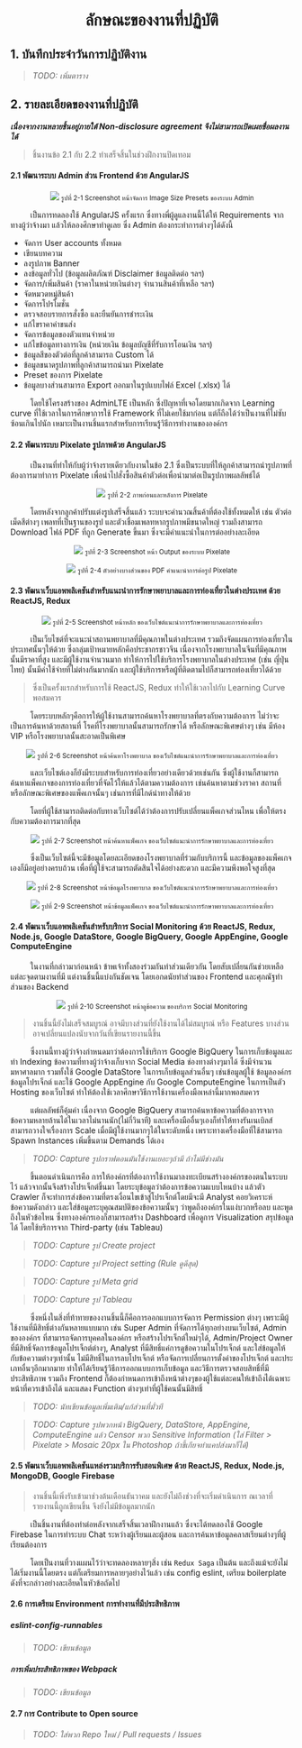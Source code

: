 <h1 align="center">ลักษณะของงานที่ปฏิบัติ</h1>

## 1. บันทึกประจำวันการปฏิบัติงาน

> *TODO: เพิ่มตาราง*

## 2. รายละเอียดของงานที่ปฏิบัติ

***เนื่องจากงานหลายชิ้นอยู่ภายใต้ Non-disclosure agreement จึงไม่สามารถเปิดเผยชื่อผลงานได้***

> ชิ้นงานข้อ 2.1 กับ 2.2 ทำเสร็จสิ้นในช่วงฝึกงานปิดเทอม

#### 2.1 พัฒนาระบบ Admin ส่วน Frontend ด้วย AngularJS

<p align="center">
  <img src="./assets/task/2-1.png">
  <small>รูปที่ 2-1 Screenshot หน้าจัดการ Image Size Presets ของระบบ Admin</small>
</p>

&nbsp;&nbsp;&nbsp;&nbsp;&nbsp;&nbsp;&nbsp;&nbsp;
เป็นการทดลองใช้ AngularJS ครั้งแรก ซึ่งทางพี่ผู้ดูแลงานนี้ได้ให้ Requirements จากทางผู้ว่าจ้างมา แล้วให้ลองศึกษาทำดูเลย ซึ่ง Admin ต้องกระทำการต่างๆได้ดังนี้

* จัดการ User accounts ทั้งหมด
* เขียนบทความ
* ลงรูปภาพ Banner
* ลงข้อมูลทั่วไป (ข้อมูลผลิตภัณฑ์ Disclaimer ข้อมูลติดต่อ ฯลฯ)
* จัดการ/เพิ่มสินค้า (ราคาในหน่วยเงินต่างๆ จำนวนสินค้าที่เหลือ ฯลฯ)
* จัดหมวดหมู่สินค้า
* จัดการโปรโมชั่น
* ตรวจสอบรายการสั่งซื้อ และยืนยันการชำระเงิน
* แก้ไขราคาค่าขนส่ง
* จัดการข้อมูลของตัวแทนจำหน่วย
* แก้ไขข้อมูลทางการเงิน (หน่วยเงิน ข้อมูลบัญชีที่รับการโอนเงิน ฯลฯ)
* ข้อมูลสีของตัวต่อที่ลูกค้าสามารถ Custom ได้
* ข้อมูลขนาดรูปภาพที่ลูกค้าสามารถนำมา Pixelate
* Preset ของการ Pixelate
* ข้อมูลบางส่วนสามารถ Export ออกมาในรูปแบบไฟล์​ Excel (.xlsx) ได้

&nbsp;&nbsp;&nbsp;&nbsp;&nbsp;&nbsp;&nbsp;&nbsp;
โดยใช้โครงสร้างของ AdminLTE เป็นหลัก ซึ่งปัญหาที่เจอโดยมากเกิดจาก Learning curve ที่ใช้เวลาในการศึกษาการใช้ Framework ที่ไม่เคยใช้มาก่อน แต่ก็ถือได้ว่าเป็นงานที่ไม่ซับซ้อนเกินไปนัก เหมาะเป็นงานชิ้นแรกสำหรับการเรียนรู้วิธีการทำงานขององค์กร

#### 2.2 พัฒนาระบบ Pixelate รูปภาพด้วย AngularJS
&nbsp;&nbsp;&nbsp;&nbsp;&nbsp;&nbsp;&nbsp;&nbsp;
เป็นงานที่ทำให้กับผู้ว่าจ้างรายเดียวกับงานในข้อ 2.1 ซึ่งเป็นระบบที่ให้ลูกค้าสามารถนำรูปภาพที่ต้องการมาทำการ Pixelate เพื่อนำไปสั่งซื้อสินค้าตัวต่อเพื่อนำมาต่อเป็นรูปภาพผลลัพธ์ได้

<p align="center">
  <img src="./assets/task/2-2.png">
  <small>รูปที่ 2-2 ภาพก่อนและหลังการ Pixelate</small>
</p>

&nbsp;&nbsp;&nbsp;&nbsp;&nbsp;&nbsp;&nbsp;&nbsp;
โดยหลังจากลูกค้าปรับแต่งรูปเสร็จสิ้นแล้ว ระบบจะคำนวณสิ้นค้าที่ต้องใช้ทั้งหมดให้ เช่น ตัวต่อเม็ดสีต่างๆ เพลทที่เป็นฐานของรูป และตัวเชื่อมเพลทหากรูปภาพมีขนาดใหญ่ รวมถึงสามารถ Download ไฟล์ PDF ที่ถูก Generate ขึ้นมา ซึ่งจะมีคำแนะนำในการต่ออย่างละเอียด

<p align="center">
  <img src="./assets/task/2-3.png">
  <small>รูปที่ 2-3 Screenshot หน้า Output ของระบบ Pixelate</small>
</p>
<p align="center">
  <img src="./assets/task/2-4.png">
  <small>รูปที่ 2-4 ตัวอย่างบางส่วนของ PDF คำแนะนำการต่อรูป Pixelate</small>
</p>

#### 2.3 พัฒนาเว็บแอพพลิเคชันสำหรับแนะนำการรักษาพยาบาลและการท่องเที่ยวในต่างประเทศ ด้วย ReactJS, Redux

<p align="center">
  <img src="./assets/task/2-5.png">
  <small>รูปที่ 2-5 Screenshot หน้าหลัก ของเว็บไซต์แนะนำการรักษาพยาบาลและการท่องเที่ยว</small>
</p>

&nbsp;&nbsp;&nbsp;&nbsp;&nbsp;&nbsp;&nbsp;&nbsp;
เป็นเว็บไซต์ที่จะแนะนำสถานพยาบาลที่มีคุณภาพในต่างประเทศ รวมถึงจัดแผนการท่องเที่ยวในประเทศนั้นๆให้ด้วย ซึ่งกลุ่มเป้าหมายหลักคือประชากรชาวจีน เนื่องจากโรงพยาบาลในจีนที่มีคุณภาพนั้นมีราคาที่สูง และมีผู้ใช้งานจำนวนมาก ทำให้การไปใช้บริการโรงพยาบาลในต่างประเทศ (เช่น​ ญี่ปุ่น ไทย) นั้นมีค่าใช้จ่ายที่ไม่ต่างกันมากนัก และผู้ใช้บริการหรือผู้ที่ติดตามไปก็สามารถท่องเที่ยวได้ด้วย

> ซึ่งเป็นครั้งแรกสำหรับการใช้ ReactJS, Redux ทำให้ใช้เวลาไปกับ Learning Curve พอสมควร

&nbsp;&nbsp;&nbsp;&nbsp;&nbsp;&nbsp;&nbsp;&nbsp;
โดยระบบหลักๆคือการให้ผู้ใช้งานสามารถค้นหาโรงพยาบาลที่ตรงกับความต้องการ ไม่ว่าจะเป็นการค้นหาด้วยสถานที่ โรคที่โรงพยาบาลนั้นสามารถรักษาได้ หรือลักษณะพิเศษต่างๆ เช่น มีห้อง VIP หรือโรงพยาบาลนั้นสะอาดเป็นพิเศษ

<p align="center">
  <img src="./assets/task/2-6.png">
  <small>รูปที่ 2-6 Screenshot หน้าค้นหาโรงพยาบาล ของเว็บไซต์แนะนำการรักษาพยาบาลและการท่องเที่ยว</small>
</p>

&nbsp;&nbsp;&nbsp;&nbsp;&nbsp;&nbsp;&nbsp;&nbsp;
และเว็บไซต์เองก็ยังมีระบบสำหรับการท่องเที่ยวอย่างเดียวด้วยเช่นกัน ซึ่งผู้ใช้งานก็สามารถค้นหาแพ็คเกจของการท่องเที่ยวที่จัดไว้ให้แล้วได้ตามความต้องการ เช่นค้นหาตามช่วงราคา สถานที่ หรือลักษณะพิเศษของแพ็คเกจนั้นๆ เช่นการที่มีไกด์นำทางให้ด้วย

&nbsp;&nbsp;&nbsp;&nbsp;&nbsp;&nbsp;&nbsp;&nbsp;
โดยที่ผู้ใช้สามารถติดต่อกับทางเว็บไซต์ได้ว่าต้องการปรับเปลี่ยนแพ็คเกจส่วนไหน เพื่อให้ตรงกับความต้องการมากที่สุด

<p align="center">
  <img src="./assets/task/2-7.png">
  <small>รูปที่ 2-7 Screenshot หน้าค้นหาแพ็คเกจ ของเว็บไซต์แนะนำการรักษาพยาบาลและการท่องเที่ยว</small>
</p>

&nbsp;&nbsp;&nbsp;&nbsp;&nbsp;&nbsp;&nbsp;&nbsp;
ซึ่งเป็นเว็บไซต์นี้จะมีข้อมูลโดยละเอียดของโรงพยาบาลที่ร่วมกับบริการนี้ และข้อมูลของแพ็คเกจเองก็มีอยู่อย่างครบถ้วน เพื่อที่ผู้ใช้จะสามารถตัดสินใจได้อย่างสะดวก และมีความพึงพอใจสูงที่สุด

<p align="center">
  <img src="./assets/task/2-8.png">
  <small>รูปที่ 2-8 Screenshot หน้าข้อมูลโรงพยาบาล ของเว็บไซต์แนะนำการรักษาพยาบาลและการท่องเที่ยว</small>
</p>
<p align="center">
  <img src="./assets/task/2-9.png">
  <small>รูปที่ 2-9 Screenshot หน้าข้อมูลแพ็คเกจ ของเว็บไซต์แนะนำการรักษาพยาบาลและการท่องเที่ยว</small>
</p>

#### 2.4 พัฒนาเว็บแอพพลิเคชันสำหรับบริการ Social Monitoring ด้วย ReactJS, Redux, Node.js, Google DataStore, Google BigQuery, Google AppEngine, Google ComputeEngine
&nbsp;&nbsp;&nbsp;&nbsp;&nbsp;&nbsp;&nbsp;&nbsp;
ในงานที่กล่าวมาก่อนหน้า ข้าพเจ้าทั้งสองร่วมกันทำส่วนเดียวกัน โดยสับเปลี่ยนกันช่วยเหลือแต่ละจุดตามงานที่มี แต่งานชิ้นนี้แบ่งกันชัดเจน โดยเอกดนัยทำส่วนของ Frontend และศุภณัฐทำส่วนของ Backend

<p align="center">
  <img src="./assets/task/2-10.png">
  <small>รูปที่ 2-10 Screenshot หน้าดูข้อความ ของบริการ Social Monitoring</small>
</p>

> งานชิ้นนี้ยังไม่เสร็จสมบูรณ์ อาจมีบางส่วนที่ยังใช้งานได้ไม่สมบูรณ์ หรือ Features บางส่วนอาจเปลี่ยนแปลงนับจากวันที่เขียนรายงานนี้ขึ้น

&nbsp;&nbsp;&nbsp;&nbsp;&nbsp;&nbsp;&nbsp;&nbsp;
ซึ่งงานนี้ทางผู้ว่าจ้างกำหนดมาว่าต้องการใช้บริการ Google BigQuery ในการเก็บข้อมูลและทำ Indexing ข้อความที่ทางผู้ว่าจ้างเก็บจาก Social Media ช่องทางต่างๆมาได้ ซึ่งมีจำนวนมหาศาลมาก รวมทั้งใช้ Google DataStore ในการเก็บข้อมูลส่วนอื่นๆ เช่นข้อมูลผู้ใช้ ข้อมูลองค์กร ข้อมูลโปรเจ็กต์ และใช้ Google AppEngine กับ Google ComputeEngine ในการเป็นตัว Hosting ของเว็บไซต์ ทำให้ต้องใช้เวลาศึกษาวิธีการใช้งานเครื่องมือเหล่านี้มากพอสมควร

&nbsp;&nbsp;&nbsp;&nbsp;&nbsp;&nbsp;&nbsp;&nbsp;
แต่ผลลัพธ์ก็คุ้มค่า เนื่องจาก Google BigQuery สามารถค้นหาข้อความที่ต้องการจากข้อความหลายล้านได้ในเวลาไม่นานนัก(ไม่กี่วินาที) และเครื่องมืออื่นๆเองก็ทำให้ทางรันเนเบิลส์สามารถวางใจเรื่องการ Scale เมื่อมีผู้ใช้งานมากๆได้ในระดับหนึ่ง เพราะทางเครื่องมือที่ใช้สามารถ Spawn Instances เพิ่มขึ้นตาม Demands ได้เอง

> *TODO: Capture รูปกราฟตอนมันใช้งานเยอะๆถ้ามี ถ้าไม่มีช่างมัน*

&nbsp;&nbsp;&nbsp;&nbsp;&nbsp;&nbsp;&nbsp;&nbsp;
ขึ้นตอนดำเนินการคือ การให้องค์กรที่ต้องการใช้งานมาลงทะเบียนสร้างองค์กรของตนในระบบไว้ แล้วจากนั้นจึงสร้างโปรเจ็กต์ขึ้นมา โดยระบุข้อมูลว่าต้องการข้อความแบบไหนบ้าง แล้วตัว Crawler ก็จะทำการส่งข้อความที่ตรงเงื่อนไขเข้าสู่โปรเจ็กต์โดยมีจะมี Analyst คอยวิเคราะห์ข้อความดังกล่าว และใส่ข้อมูลระบุคุณสมบัติของข้อความนั้นๆ ว่าพูดถึงองค์กรในแง่บวกหรือลบ และพูดถึงในหัวข้อไหน ซึ่งทางองค์กรเองก็สามารถสร้าง Dashboard เพื่อดูการ Visualization สรุปข้อมูลได้ โดยใช้บริการจาก Third-party (เช่น Tableau)

> *TODO: Capture รูป Create project*

> *TODO: Capture รูป Project setting (Rule ดูดีสุด)*

> *TODO: Capture รูป Meta grid*

> *TODO: Capture รูป Tableau*

&nbsp;&nbsp;&nbsp;&nbsp;&nbsp;&nbsp;&nbsp;&nbsp;
ซึ่งหนึ่งในสิ่งที่ท้าทายของงานชิ้นนี้ก็คือการออกแบบการจัดการ Permission ต่างๆ เพราะมีผู้ใช้งานที่มีสิทธิ์ต่างกันหลายแบบมาก เช่น Super Admin ที่จัดการได้ทุกอย่างบนเว็บไซต์, Admin ขององค์กร ที่สามารถจัดการบุคคลในองค์กร หรือสร้างโปรเจ็กต์ใหม่ๆได้, Admin/Project Owner ที่มีสิทธิ์จัดการข้อมูลโปรเจ็กต์ต่างๆ, Analyst ที่มีสิทธิ์แค่การดูข้อความในโปรเจ็กต์ และใส่ข้อมูลให้กับข้อความต่างๆเท่านั้น ไม่มีสิทธิ์ในการลบโปรเจ็กต์ หรือจัดการเปลี่ยนการตั้งค่าของโปรเจ็กต์ และประเภทอื่นๆอีกมากมาย ทำให้ได้เรียนรู้วิธีการออกแบบการเก็บข้อมูล และวิธีการตรวจสอบสิทธิ์ที่มีประสิทธิภาพ รวมถึง Frontend ก็ต้องกำหนดการเข้าถึงหน้าต่างๆของผู้ใช้แต่ละคนให้เข้าถึงได้เฉพาะหน้าที่ควรเข้าถึงได้ และแสดง Function ต่างๆเท่าที่ผู้ใช้คนนั้นมีสิทธิ์

> *TODO: นัทเขียนข้อมูลเพิ่มเติม/แก้ส่วนที่มั่วที*

> *TODO: Capture รูปพวกหน้า BigQuery, DataStore, AppEngine, ComputeEngine แล้ว Censor พวก Sensitive Information (ใส่ Filter > Pixelate > Mosaic 20px ใน Photoshop ถ้าขี้เกียจทำแคปส่งมาก็ได้)*

#### 2.5 พัฒนาเว็บแอพพลิเคชันแหล่งรวมบริการรับสอนพิเศษ ด้วย ReactJS, Redux, Node.js, MongoDB, Google Firebase

> งานชิ้นนี้เพิ่งรับเข้ามาช่วงต้นเดือนธันวาคม และยังไม่ถึงช่วงที่จะเริ่มดำเนินการ ณ​ เวลาที่รายงานนี้ถูกเขียนขึ้น จึงยังไม่มีข้อมูลมากนัก

&nbsp;&nbsp;&nbsp;&nbsp;&nbsp;&nbsp;&nbsp;&nbsp;
เป็นชิ้นงานที่ต้องทำต่อหลังจากเสร็จสิ้นเวลาฝึกงานแล้ว ซึ่งจะได้ทดลองใช้ Google Firebase ในการทำระบบ Chat ระหว่างผู้เรียนและผู้สอน และการค้นหาข้อมูลคลาสเรียนต่างๆที่ผู้เรียนต้องการ

&nbsp;&nbsp;&nbsp;&nbsp;&nbsp;&nbsp;&nbsp;&nbsp;
โดยเป็นงานที่วางแผนไว้ว่าจะทดลองหลายๆสิ่ง เช่น `Redux Saga` เป็นต้น และถึงแม้จะยังไม่ได้เริ่มงานนี้โดยตรง แต่ก็เตรียมการหลายๆอย่างไว้แล้ว เช่น config eslint, เตรียม boilerplate ดังที่จะกล่าวอย่างละเอียดในหัวข้อถัดไป

#### 2.6 การเตรียม Environment การทำงานที่มีประสิทธิภาพ

##### eslint-config-runnables
> *TODO: เขียนข้อมูล*

##### การเพิ่มประสิทธิภาพของ Webpack

> *TODO: เขียนข้อมูล*

#### 2.7 การ Contribute to Open source

> *TODO: ใส่พวก Repo ใหม่ / Pull requests / Issues*

